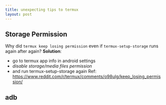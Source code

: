 ```yaml
---
title: unexpecting tips to termux
layout: post
---
```


## Storage Permission
Why did ``` termux keep losing permission ``` even if  ``` termux-setup-storage ``` runs again after again?
**Solution**:  
* go to termux app info in android settings 
* *disable storage/media files permission*
*  and run termux-setup-storage again
Ref: <https://www.reddit.com/r/termux/comments/o98ulg/keep_losing_permission/>

## adb 
